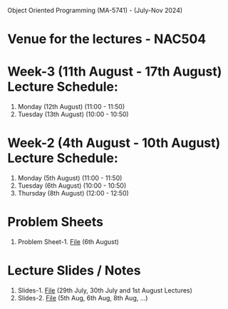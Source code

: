 Object Oriented Programming (MA-5741) - (July-Nov 2024)
# Venue for the lectures - NAC504

# Week-3 (11th August - 17th August) Lecture Schedule:
1. Monday (12th August) (11:00 - 11:50)
2. Tuesday (13th August) (10:00 - 10:50)

# Week-2 (4th August - 10th August) Lecture Schedule:
1. Monday (5th August) (11:00 - 11:50)
2. Tuesday (6th August) (10:00 - 10:50)
3. Thursday (8th August) (12:00 - 12:50)

# Problem Sheets
1. Problem Sheet-1. [File](OOP_August_2024/problem_sheet-1.pdf) (6th August)
   
# Lecture Slides / Notes
1. Slides-1. [File](OOP_August_2024/Slides-1.pdf) (29th July, 30th July and 1st August Lectures)
2. Slides-2. [File](OOP_August_2024/Slides-2.pdf) (5th Aug, 6th Aug, 8th Aug, ...)
